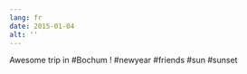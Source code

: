 ```yaml
---
lang: fr
date: 2015-01-04
alt: ''
---
```


Awesome trip in #Bochum ! #newyear #friends #sun #sunset
